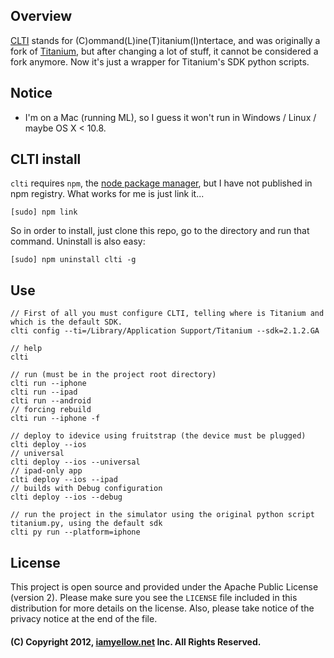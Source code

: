 ## Overview

[CLTI](https://github.com/iamyellow/clti) stands for (C)ommand(L)ine(T)itanium(I)ntertace, and was originally a fork of [Titanium](https://github.com/appcelerator/titanium), but after changing a lot of stuff, it cannot be considered a fork anymore. Now it's just a wrapper for Titanium's SDK python scripts.

## Notice

- I'm on a Mac (running ML), so I guess it won't run in Windows / Linux / maybe OS X < 10.8.

## CLTI install

`clti` requires `npm`, the [node package manager](http://npmjs.org), but I have not published in npm registry. What works for me is just link it...

	[sudo] npm link

So in order to install, just clone this repo, go to the directory and run that command. Uninstall is also easy:

	[sudo] npm uninstall clti -g

## Use

	// First of all you must configure CLTI, telling where is Titanium and which is the default SDK.
	clti config --ti=/Library/Application Support/Titanium --sdk=2.1.2.GA

	// help
	clti 

	// run (must be in the project root directory)
	clti run --iphone
	clti run --ipad
	clti run --android
	// forcing rebuild
	clti run --iphone -f

	// deploy to idevice using fruitstrap (the device must be plugged)
	clti deploy --ios
	// universal
	clti deploy --ios --universal
	// ipad-only app
	clti deploy --ios --ipad
	// builds with Debug configuration
	clti deploy --ios --debug

	// run the project in the simulator using the original python script titanium.py, using the default sdk
	clti py run --platform=iphone

## License

This project is open source and provided under the Apache Public License (version 2). Please make sure you see the `LICENSE` file
included in this distribution for more details on the license.  Also, please take notice of the privacy notice at the end of the file.

#### (C) Copyright 2012, [iamyellow.net](http://iamyellow.net) Inc. All Rights Reserved.